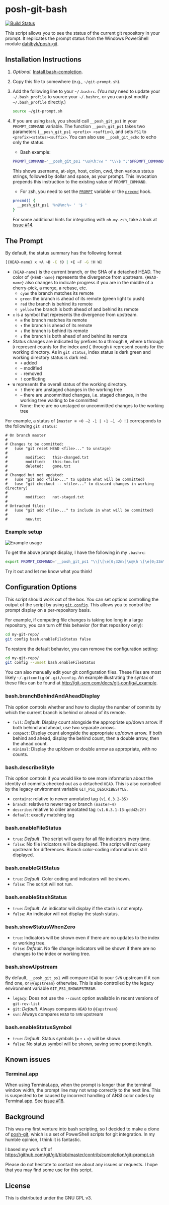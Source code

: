 posh-git-bash
=============

[![Build Status](https://travis-ci.org/lyze/posh-git-sh.svg?branch=master)](https://travis-ci.org/lyze/posh-git-sh)

This script allows you to see the status of the current git repository in your
prompt. It replicates the prompt status from the Windows PowerShell module
[dahlbyk/posh-git](https://github.com/dahlbyk/posh-git).


Installation Instructions
-------------------------
1.  _Optional._ [Install bash-completion](https://github.com/bobthecow/git-flow-completion/wiki/Install-Bash-git-completion).
2.  Copy this file to somewhere (e.g., `~/git-prompt.sh`).
3.  Add the following line to your `~/.bashrc`. (You may need to update
    your `~/.bash_profile` to source your `~/.bashrc`, or you can just modify
   `~/.bash_profile` directly.)

    ```sh
    source ~/git-prompt.sh
    ```

4.  If you are using `bash`, you should call `__posh_git_ps1` in your
    `PROMPT_COMMAND` variable. The function `__posh_git_ps1` takes two
    parameters (`__posh_git_ps1 <prefix> <suffix>`), and sets `PS1` to
    `<prefix><status><suffix>`. You can also use `__posh_git_echo` to echo only
    the status.

    *   Bash example:

    ```bash
    PROMPT_COMMAND='__posh_git_ps1 "\u@\h:\w " "\\\$ ";'$PROMPT_COMMAND
    ```

    This shows username, at-sign, host, colon, cwd, then various status strings,
    followed by dollar and space, as your prompt. This invocation prepends this
    instruction to the existing value of `PROMPT_COMMAND`.

    *   For zsh, you need to set the
    [`PROMPT`](http://zsh.sourceforge.net/Doc/Release/Parameters.html#index-PROMPT)
    variable or the
    [`precmd`](http://zsh.sourceforge.net/Doc/Release/Functions.html#index-precmd)
    hook.

    ```zsh
    precmd() {
      __posh_git_ps1 '%n@%m:%~ ' '$ '
    }
    ```

    For some additional hints for integrating with `oh-my-zsh`, take a look at
    [issue #14](https://github.com/lyze/posh-git-sh/issues/14).


The Prompt
----------

By default, the status summary has the following format:

```sh
[{HEAD-name} x +A ~B -C !D | +E ~F -G !H W]
```

* `{HEAD-name}` is the current branch, or the SHA of a detached HEAD. The color
  of `{HEAD-name}` represents the divergence from upstream. `{HEAD-name}` also
  changes to indicate progress if you are in the middle of a cherry-pick, a
  merge, a rebase, etc.
  * `cyan`   the branch matches its remote
  * `green`  the branch is ahead of its remote (green light to push)
  * `red`    the branch is behind its remote
  * `yellow` the branch is both ahead of and behind its remote
* `x` is a symbol that represents the divergence from upstream.
  * `≡` the branch matches its remote
  * `↑` the branch is ahead of its remote
  * `↓` the branch is behind its remote
  * `↕` the branch is both ahead of and behind its remote
* Status changes are indicated by prefixes to `A` through `H`, where `A` through
  `D` represent counts for the index and `E` through `H` represent counts for
  the working directory. As in `git status`, index status is dark green and
  working directory status is dark red.
  * `+` added
  * `~` modified
  * `-` removed
  * `!` conflicting
* `W` represents the overall status of the working directory.
  * `!` there are unstaged changes in the working tree
  * `~` there are uncommitted changes, i.e. staged changes, in the working tree
    waiting to be committed
  * None: there are no unstaged or uncommitted changes to the working tree

For example, a status of `[master ≡ +0 ~2 -1 | +1 ~1 -0 !]` corresponds to the
following `git status`:

    # On branch master
    #
    # Changes to be committed:
    #   (use "git reset HEAD <file>..." to unstage)
    #
    #        modified:   this-changed.txt
    #        modified:   this-too.txt
    #        deleted:    gone.txt
    #
    # Changed but not updated:
    #   (use "git add <file>..." to update what will be committed)
    #   (use "git checkout -- <file>..." to discard changes in working directory)
    #
    #        modified:   not-staged.txt
    #
    # Untracked files:
    #   (use "git add <file>..." to include in what will be committed)
    #
    #        new.txt

### Example setup

![Example usage](http://i.imgur.com/nEtBjR2.png)

To get the above prompt display, I have the following in my `.bashrc`:

```sh
export PROMPT_COMMAND='__posh_git_ps1 "\\[\[\e[0;32m\]\u@\h \[\e[0;33m\]\w" " \[\e[1;34m\]\n\$\[\e[0m\] ";'$PROMPT_COMMAND
```

Try it out and let me know what you think!


Configuration Options
---------------------

This script should work out of the box. You can set options controlling the
output of the script by using
[`git config`](https://www.kernel.org/pub/software/scm/git/docs/git-config.html).
This allows you to control the prompt display on a per-repository basis.

For example, if computing file changes is taking too long in a large repository,
you can turn off this behavior (for that repository only):

```sh
cd my-git-repo/
git config bash.enableFileStatus false
```

To restore the default behavior, you can remove the configuration setting:

```sh
cd my-git-repo/
git config --unset bash.enableFileStatus
```

You can also manually edit your git configuration files. These files are most
likely `~/.gitconfig` or `.git/config`. An example illustrating the syntax of
these files can be found at http://git-scm.com/docs/git-config#_example.

### bash.branchBehindAndAheadDisplay

This option controls whether and how to display the number of commits by which
the current branch is behind or ahead of its remote.

*   `full`: _Default_. Display count alongside the appropriate up/down arrow. If
    both behind and ahead, use two separate arrows.
*   `compact`: Display count alongside the appropriate up/down arrow. If both
    behind and ahead, display the behind count, then a double arrow, then the
    ahead count.
*   `minimal`: Display the up/down or double arrow as appropriate, with no
    counts.

### bash.describeStyle

This option controls if you would like to see more information about the
identity of commits checked out as a detached `HEAD`. This is also controlled
by the legacy environment variable `GIT_PS1_DESCRIBESTYLE`.


*  `contains`: relative to newer annotated tag `(v1.6.3.2~35)`
*  `branch`: relative to newer tag or branch `(master~4)`
*  `describe`: relative to older annotated tag `(v1.6.3.1-13-gdd42c2f)`
*  `default`: exactly matching tag

### bash.enableFileStatus

*  `true`: _Default_. The script will query for all file indicators every time.
*  `false`: No file indicators will be displayed. The script will not query
    upstream for differences. Branch color-coding information is still
    displayed.

### bash.enableGitStatus

*  `true`: _Default_. Color coding and indicators will be shown.
*  `false`: The script will not run.

### bash.enableStashStatus

*  `true`: _Default_. An indicator will display if the stash is not empty.
*  `false`: An indicator will not display the stash status.

### bash.showStatusWhenZero

*  `true`:   Indicators will be shown even if there are no updates to the index or
    working tree.
*  `false`: _Default_. No file change indicators will be shown if there are no
   changes to the index or working tree.

### bash.showUpstream

By default, `__posh_git_ps1` will compare `HEAD` to your `SVN` upstream if it can
find one, or `@{upstream}` otherwise. This is also controlled by the legacy
environment variable `GIT_PS1_SHOWUPSTREAM`.

*  `legacy`: Does not use the `--count` option available in recent versions of
   `git-rev-list`
*  `git`: _Default_. Always compares `HEAD` to `@{upstream}`
*  `svn`: Always compares `HEAD` to `SVN` upstream

### bash.enableStatusSymbol

*  `true`: _Default_. Status symbols (`≡` `↑` `↓` `↕`) will be shown.
*  `false`: No status symbol will be shown, saving some prompt length.


Known issues
------------

### Terminal.app

When using Terminal.app, when the prompt is longer than the terminal window
width, the prompt line may not wrap correctly to the next line. This is
suspected to be caused by incorrect handling of ANSI color codes by
Terminal.app. See [issue #18](https://www.github.com/lyze/posh-git-sh/issues/18).


Background
----------

This was my first venture into bash scripting, so I decided to make a clone of
[posh-git](https://github.com/dahlbyk/posh-git), which is a set of PowerShell
scripts for git integration. In my humble opinion, I think it is fantastic.

I based my work off of
https://github.com/git/git/blob/master/contrib/completion/git-prompt.sh

Please do not hesitate to contact me about any issues or requests. I hope that
you may find some use for this script.


License
-------

This is distributed under the GNU GPL v3.
